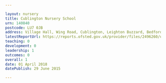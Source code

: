 ```yaml
---

layout: nursery
title: Cublington Nursery School
urn: 140840
postcode: LU7 0JB
address: Village Hall, Wing Road, Cublington, Leighton Buzzard, Bedfordshire, LU7 0JB
latestReportUrl: https://reports.ofsted.gov.uk/provider/files/2496260/urn/140840.pdf
teaching: 0
development: 0
leadership: 1
outcomes: 0
overall: 1
date: 01 April 2018 
datePublish: 29 June 2015

---
```

